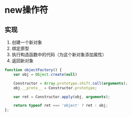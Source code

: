 # new操作符

## 实现

1. 创建一个新对象
1. 绑定原型
1. 执行构造函数中的代码（为这个新对象添加属性）
1. 返回新对象

```js
function objectFactory() {
    var obj = Object.create(null)

    Constructor = Array.prototype.shift.call(arguments);
    obj.__proto__ = Constructor.prototype;

    var ret = Constructor.apply(obj, arguments);

    return typeof ret === 'object' ? ret : obj;
};
```
